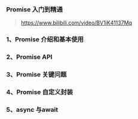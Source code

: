 ### Promise 入门到精通

>https://www.bilibili.com/video/BV1iK41137Mq

### 1、Promise 介绍和基本使用

### 2、Promise API

### 3、Promise 关键问题

### 4、Promise 自定义封装

### 5、async 与await